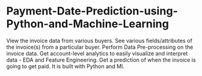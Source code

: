 # Payment-Date-Prediction-using-Python-and-Machine-Learning
View the invoice data from various buyers. See various fields/attributes of the invoice(s) from a particular buyer. Perform Data Pre-processing on the invoice data. Get account-level analytics to easily visualize and interpret data - EDA and Feature Engineering. Get a prediction of when the invoice is going to get paid. It is built with Python and Ml.
